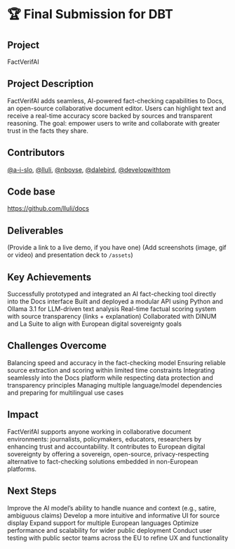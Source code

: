 # 🏆 Final Submission for DBT

## Project
FactVerifAI

## Project Description
FactVerifAI adds seamless, AI-powered fact-checking capabilities to Docs, an open-source collaborative document editor. Users can highlight text and receive a real-time accuracy score backed by sources and transparent reasoning. The goal: empower users to write and collaborate with greater trust in the facts they share.



## Contributors
<a href="https://github.com/a-i-slo">@a-i-slo</a>, <a href="https://github.com/lluli">@lluli</a>, <a href="https://github.com/nboyse">@nboyse</a>, <a href="https://github.com/dalebird">@dalebird</a>, <a href="https://github.com/developwithtom">@developwithtom</a>

## Code base
https://github.com/lluli/docs 

## Deliverables 
(Provide a link to a live demo, if you have one)
(Add screenshots (image, gif or video) and presentation deck to `/assets`)

## Key Achievements
Successfully prototyped and integrated an AI fact-checking tool directly into the Docs interface
Built and deployed a modular API using Python and Ollama 3.1 for LLM-driven text analysis
Real-time factual scoring system with source transparency (links + explanation)
Collaborated with DINUM and La Suite to align with European digital sovereignty goals

## Challenges Overcome
Balancing speed and accuracy in the fact-checking model
Ensuring reliable source extraction and scoring within limited time constraints
Integrating seamlessly into the Docs platform while respecting data protection and transparency principles
Managing multiple language/model dependencies and preparing for multilingual use cases
## Impact
FactVerifAI supports anyone working in collaborative document environments: journalists, policymakers, educators, researchers by enhancing trust and accountability. It contributes to European digital sovereignty by offering a sovereign, open-source, privacy-respecting alternative to fact-checking solutions embedded in non-European platforms.

## Next Steps
Improve the AI model’s ability to handle nuance and context (e.g., satire, ambiguous claims)
Develop a more intuitive and informative UI for source display
Expand support for multiple European languages
Optimize performance and scalability for wider public deployment
Conduct user testing with public sector teams across the EU to refine UX and functionality
